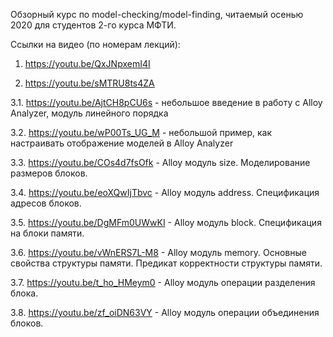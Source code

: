 Обзорный курс по model-checking/model-finding, читаемый осенью 2020 для студентов 2-го курса МФТИ.

Ссылки на видео (по номерам лекций):

1. https://youtu.be/QxJNpxemI4I

2. https://youtu.be/sMTRU8ts4ZA

3.1. https://youtu.be/AjtCH8pCU6s - небольшое введение в работу с Alloy Analyzer, модуль линейного порядка

3.2. https://youtu.be/wP00Ts_UG_M - небольшой пример, как настраивать отображение моделей в Alloy Analyzer

3.3. https://youtu.be/COs4d7fsOfk - Alloy модуль size. Моделирование размеров блоков.

3.4. https://youtu.be/eoXQwIjTbvc - Alloy модуль address. Спецификация адресов блоков.

3.5. https://youtu.be/DgMFm0UWwKI - Alloy модуль block. Спецификация на блоки памяти.

3.6. https://youtu.be/vWnERS7L-M8 - Alloy модуль memory. Основные свойства структуры памяти. Предикат корректности структуры памяти.

3.7. https://youtu.be/t_ho_HMeym0 - Alloy модуль операции разделения блока.

3.8. https://youtu.be/zf_oiDN63VY - Alloy модуль операции объединения блоков.
